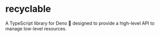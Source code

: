 # recyclable
A TypeScript library for Deno 🦕 designed to provide a high-level API to manage low-level resources.
